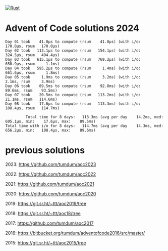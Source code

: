 [![Rust](https://github.com/tumdum/aoc2024/actions/workflows/rust.yml/badge.svg)](https://github.com/tumdum/aoc2024/actions/workflows/rust.yml)

# Advent of Code solutions 2024

```
Day 01 took    41.0µs to compute (rsum    41.0µs) (with i/o:   170.0µs, rsum   170.0µs)
Day 02 took   113.1µs to compute (rsum   154.1µs) (with i/o:   324.5µs, rsum   494.4µs)
Day 03 took   615.1µs to compute (rsum   769.2µs) (with i/o:   650.9µs, rsum     1.1ms)
Day 04 took   595.2µs to compute (rsum     1.4ms) (with i/o:   661.6µs, rsum     1.8ms)
Day 05 took     1.9ms to compute (rsum     3.2ms) (with i/o:     2.1ms, rsum     3.9ms)
Day 06 took    89.5ms to compute (rsum    92.8ms) (with i/o:    89.6ms, rsum    93.5ms)
Day 07 took    20.5ms to compute (rsum   113.2ms) (with i/o:    21.1ms, rsum   114.6ms)
Day 08 took    17.6µs to compute (rsum   113.3ms) (with i/o:   108.4µs, rsum   114.7ms)

         Total time for 8 days:   113.3ms (avg per day    14.2ms, med:   605.1µs, min:    17.6µs, max:    89.5ms)
Total time with i/o for 8 days:   114.7ms (avg per day    14.3ms, med:   656.2µs, min:   108.4µs, max:    89.6ms)
```

# previous solutions

2023: https://github.com/tumdum/aoc2023

2022: https://github.com/tumdum/aoc2022

2021: https://github.com/tumdum/aoc2021

2020: https://github.com/tumdum/aoc2020

2019: https://git.sr.ht/~ttt/aoc2019/tree

2018: https://git.sr.ht/~ttt/aoc18/tree

2017: https://github.com/tumdum/aoc2017

2016: https://bitbucket.org/tumdum/adventofcode2016/src/master/

2015: https://git.sr.ht/~ttt/aoc2015/tree
